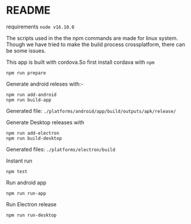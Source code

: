 # README

requirements 
`node v16.10.0`

The scripts used in the the npm commands are made for linux system. Though we have tried to make the build process crossplatform, there can be some issues.

This app is built with cordova.So first install cordava with `npm`

```console
npm run prepare
```

Generate android releses with:-

```console
npm run add-android
npm run build-app
```

Generated file: `./platforms/android/app/build/outputs/apk/release/`

Generate Desktop releases with

```console
npm run add-electron
npm run build-desktop

```

Generated files: `./platforms/electron/build`

Instant run

```console
npm test
```

Run android app

```console
npm run run-app
```

Run Electron release

```console
npm run run-desktop
```
